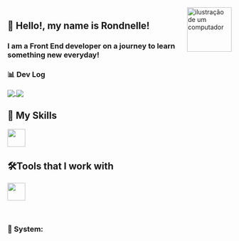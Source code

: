 
<a href=https://rondnelle.vercel.app/pt target="_blank">
<img src="https://upload.wikimedia.org/wikipedia/commons/thumb/5/51/Windows_Terminal_logo.svg/1200px-Windows_Terminal_logo.svg.png" alt="ilustração de um computador" min-width="100px" max-width="100px" width="100px" align="right")">

</a>

## 🖖 Hello!, my name is <strong>Rondnelle!</strong>
<h3> I am a Front End developer on a journey to learn something new everyday!</h3>

### 📊 Dev Log

<a href="https://github.com/mrfoxcode" title="Deeds">
 <img align="center" src="https://github-readme-stats.vercel.app/api?username=anuraghazra&show_icons=true&theme=ayu-mirage"/>
 <img align="center" src="https://github-readme-stats.vercel.app/api/top-langs/?username=mrfoxcode&layout=donut&theme=ayu-mirage"/>
</a>

## 🚀 My Skills

<p align="left">
  <a href="https://skillicons.dev">
    <img src="https://skillicons.dev/icons?i=js,html,css,react,nodejs,nextjs,sass,flutter,dart" height="40px" />
  </a>
</p>

## 🛠️Tools that I work with

<p align="left">
  <a href="https://skillicons.dev">
    <img src="https://skillicons.dev/icons?i=vscode,ps,pr,xd,ae,figma,git," height="40px" />
  </a>
</p>

<br>

### 📱 System:

<p align="left">
 
  </p>
